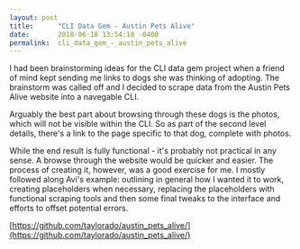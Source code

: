 ```yaml
---
layout: post
title:      "CLI Data Gem - Austin Pets Alive"
date:       2018-06-18 13:54:10 -0400
permalink:  cli_data_gem_-_austin_pets_alive
---
```



I had been brainstorming ideas for the CLI data gem project when a friend of mind kept sending me links to dogs she was thinking of adopting.  The brainstorm was called off and I decided to scrape data from the Austin Pets Alive website into a  navegable CLI.

Arguably the best part about browsing through these dogs is the photos, which will not be visible within the CLI.  So as part of the second level details, there's a link to the page specific to that dog, complete with photos.

While the end result is fully functional - it's probably not practical in any sense.  A browse through the website would be quicker and easier.  The process of creating it, however, was a good exercise for me.  I mostly followed along Avi's example:  outlining in general how I wanted it to work,  creating placeholders when necessary, replacing the placeholders with functional scraping tools and then some final tweaks to the interface and efforts to offset potential errors.

[https://github.com/taylorado/austin_pets_alive/](https://github.com/taylorado/austin_pets_alive/)


